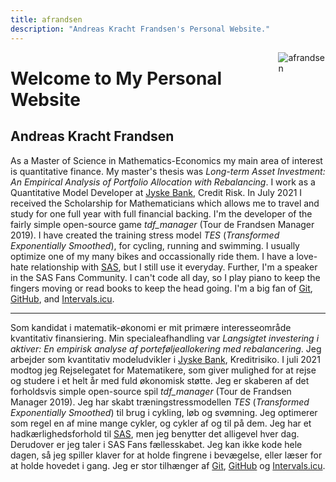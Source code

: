 ```yaml
---
title: afrandsen
description: "Andreas Kracht Frandsen's Personal Website."
---
```


[<img src="/images/logo.svg" style="max-width:15%;min-width:40px;float:right;" alt="afrandsen" />](https://afrandsen.rbind.io)

# Welcome to My Personal Website

## Andreas Kracht Frandsen

As a Master of Science in Mathematics-Economics my main area of interest is quantitative finance. My master's thesis was *Long-term Asset Investment: An Empirical Analysis of Portfolio Allocation with Rebalancing*. I work as a Quantitative Model Developer at [Jyske Bank](https://www.jyskebank.dk/), Credit Risk. In July 2021 I received the Scholarship for Mathematicians which allows me to travel and study for one full year with full financial backing. I'm the developer of the fairly simple open-source game *tdf_manager* (Tour de Frandsen Manager 2019). I have created the training stress model *TES* (*Transformed Exponentially Smoothed*), for cycling, running and swimming. I usually optimize one of my many bikes and occassionally ride them. I have a love-hate relationship with [SAS](https://www.sas.com/en_us/home.html), but I still use it everyday. Further, I'm a speaker in the SAS Fans Community. I can't code all day, so I play piano to keep the fingers moving or read books to keep the head going. I'm a big fan of [Git](https://git-scm.com/), [GitHub](https://github.com/), and [Intervals.icu](https://intervals.icu/).

<hr class="rule">

Som kandidat i matematik-økonomi er mit primære interesseområde kvantitativ finansiering. Min specialeafhandling var *Langsigtet investering i aktiver: En empirisk analyse af porteføljeallokering med rebalancering*. Jeg arbejder som kvantitativ modeludvikler i [Jyske Bank](https://www.jyskebank.dk/), Kreditrisiko. I juli 2021 modtog jeg Rejselegatet for Matematikere, som giver mulighed for at rejse og studere i et helt år med fuld økonomisk støtte. Jeg er skaberen af det forholdsvis simple open-source spil *tdf_manager* (Tour de Frandsen Manager 2019). Jeg har skabt træningstressmodellen *TES* (*Transformed Exponentially Smoothed*) til brug i cykling, løb og svømning. Jeg optimerer som regel en af mine mange cykler, og cykler af og til på dem. Jeg har et hadkærlighedsforhold til [SAS](https://www.sas.com/en_us/home.html), men jeg benytter det alligevel hver dag. Derudover er jeg taler i SAS Fans fællesskabet. Jeg kan ikke kode hele dagen, så jeg spiller klaver for at holde fingrene i bevægelse, eller læser for at holde hovedet i gang. Jeg er stor tilhænger af [Git](https://git-scm.com/), [GitHub](https://github.com/) og [Intervals.icu](https://intervals.icu/).

